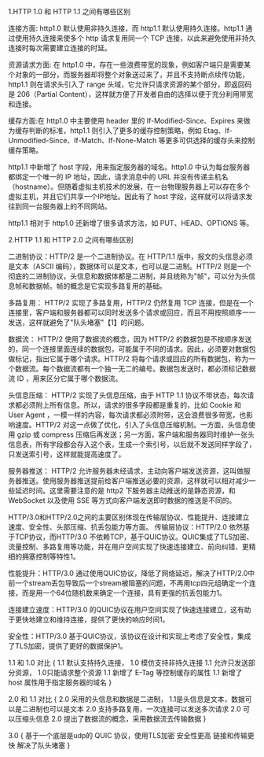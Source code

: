 <!-- https://github.com/yuanyuanbyte/Blog/issues/123 -->
1.HTTP 1.0 和 HTTP 1.1 之间有哪些区别

连接方面: http1.0 默认使用非持久连接，而 http1.1 默认使用持久连接。http1.1 通过使用持久连接来使多个 http 请求复用同一个 TCP 连接，以此来避免使用非持久连接时每次需要建立连接的时延。

资源请求方面: 在 http1.0 中，存在一些浪费带宽的现象，例如客户端只是需要某个对象的一部分，而服务器却将整个对象送过来了，并且不支持断点续传功能，http1.1 则在请求头引入了 range 头域，它允许只请求资源的某个部分，即返回码是 206（Partial Content），这样就方便了开发者自由的选择以便于充分利用带宽和连接。

缓存方面:在 http1.0 中主要使用 header 里的 If-Modified-Since、Expires 来做为缓存判断的标准，http1.1 则引入了更多的缓存控制策略，例如 Etag、If-Unmodified-Since、If-Match、If-None-Match 等更多可供选择的缓存头来控制缓存策略。

http1.1 中新增了 host 字段，用来指定服务器的域名。http1.0 中认为每台服务器都绑定一个唯一的 IP 地址，因此，请求消息中的 URL 并没有传递主机名（hostname）。但随着虚拟主机技术的发展，在一台物理服务器上可以存在多个虚拟主机，并且它们共享一个IP地址。因此有了 host 字段，这样就可以将请求发往到同一台服务器上的不同网站。

http1.1 相对于 http1.0 还新增了很多请求方法，如 PUT、HEAD、OPTIONS 等。


2.HTTP 1.1 和 HTTP 2.0 之间有哪些区别

二进制协议：HTTP/2 是一个二进制协议。在 HTTP/1.1 版中，报文的头信息必须是文本（ASCII 编码），数据体可以是文本，也可以是二进制。HTTP/2 则是一个彻底的二进制协议，头信息和数据体都是二进制，并且统称为"帧"，可以分为头信息帧和数据帧。帧的概念是它实现多路复用的基础。

多路复用： HTTP/2 实现了多路复用，HTTP/2 仍然复用 TCP 连接，但是在一个连接里，客户端和服务器都可以同时发送多个请求或回应，而且不用按照顺序一一发送，这样就避免了"队头堵塞"【1】的问题。

数据流： HTTP/2 使用了数据流的概念，因为 HTTP/2 的数据包是不按顺序发送的，同一个连接里面连续的数据包，可能属于不同的请求。因此，必须要对数据包做标记，指出它属于哪个请求。HTTP/2 将每个请求或回应的所有数据包，称为一个数据流。每个数据流都有一个独一无二的编号。数据包发送时，都必须标记数据流 ID ，用来区分它属于哪个数据流。

头信息压缩： HTTP/2 实现了头信息压缩，由于 HTTP 1.1 协议不带状态，每次请求都必须附上所有信息。所以，请求的很多字段都是重复的，比如 Cookie 和 User Agent ，一模一样的内容，每次请求都必须附带，这会浪费很多带宽，也影响速度。HTTP/2 对这一点做了优化，引入了头信息压缩机制。一方面，头信息使用 gzip 或 compress 压缩后再发送；另一方面，客户端和服务器同时维护一张头信息表，所有字段都会存入这个表，生成一个索引号，以后就不发送同样字段了，只发送索引号，这样就能提高速度了。

服务器推送： HTTP/2 允许服务器未经请求，主动向客户端发送资源，这叫做服务器推送。使用服务器推送提前给客户端推送必要的资源，这样就可以相对减少一些延迟时间。这里需要注意的是 http2 下服务器主动推送的是静态资源，和 WebSocket 以及使用 SSE 等方式向客户端发送即时数据的推送是不同的。



‌HTTP/3.0‌和‌HTTP/2.0‌之间的主要区别体现在传输层协议、性能提升、连接建立速度、安全性、头部压缩、抗丢包能力等方面。
‌传输层协议‌：HTTP/2.0 依然基于‌TCP‌协议，而HTTP/3.0 不依赖TCP，基于‌QUIC‌协议。QUIC集成了TLS加密、流量控制、多路复用等功能，并在用户空间实现了快速连接建立、前向纠错、更精细的拥塞控制等特性‌1。

‌性能提升‌：HTTP/3.0 通过使用QUIC协议，降低了网络延迟，解决了HTTP/2.0中前一个stream丢包导致后一个stream被阻塞的问题，不再用tcp四元组确定一个连接，而是用一个64位随机数来确定一个连接，具有更强的抗丢包能力‌1。

‌连接建立速度‌：HTTP/3.0 的QUIC协议在用户空间实现了快速连接建立，这有助于更快地建立和维持连接，提供了更快的响应时间‌1。

‌安全性‌：HTTP/3.0 基于QUIC协议，该协议在设计和实现上考虑了安全性，集成了TLS加密，提供了更好的数据保护‌1。

1.1  和  1.0  对比
{
    1.1 默认支持持久连接， 1.0 模仿支持非持久连接
    1.1 允许只发送部分资源，  1.0只能请求整个资源
    1.1 新增了 E-Tag 等控制缓存的属性
    1.1 新增了 host 属性用于指定服务器的域名
}

2.0  和  1.1  对比
{
    2.0 采用的头信息和数据是二进制， 1.1是头信息是文本，数据可以是二进制也可以是文本
    2.0 支持多路复用，一次连接可以发送多次请求
    2.0 可以压缩头信息
    2.0 提出了数据流的概念，采用数据流去传输数据
}

3.0
{
    基于一个底层是udp的 QUIC 协议，使用TLS加密
    安全性更高
    链接和传输更快
    解决了队头堵塞
}